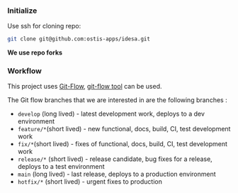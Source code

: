 ### Initialize
Use ssh for cloning repo:
```sh
git clone git@github.com:ostis-apps/idesa.git
```
**We use repo forks**

### Workflow
This project uses [Git-Flow](https://www.gitkraken.com/learn/git/git-flow), 
[git-flow tool](https://github.com/nvie/gitflow) can be used.

The Git flow branches that we are interested in are the following branches :

* `develop` (long lived) - latest development work, deploys to a dev environment
* `feature/*`(short lived) - new functional, docs, build, CI, test development work 
* `fix/*`(short lived) - fixes of functional, docs, build, CI, test development work 
* `release/*` (short lived) - release candidate, bug fixes for a release, deploys to a test environment
* `main` (long lived) - last release, deploys to a production environment
* `hotfix/*` (short lived) - urgent fixes to production
